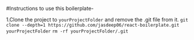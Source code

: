#Instructions to use this boilerplate-

1.Clone the project to `yourProjectFolder` and remove the .git file from it.
 `git clone --depth=1 https://github.com/jasdeep06/react-boilerplate.git yourProjectFolder`
    `rm -rf yourProjectFolder/.git`
